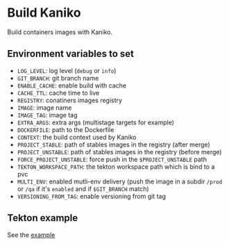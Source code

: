 
# Build Kaniko

Build containers images with Kaniko.

## Environment variables to set

* `LOG_LEVEL`: log level (`debug` or `info`)
* `GIT_BRANCH`: git branch name
* `ENABLE_CACHE`: enable build with cache
* `CACHE_TTL`: cache time to live
* `REGISTRY`: conatiners images registry
* `IMAGE`: image name
* `IMAGE_TAG`: image tag
* `EXTRA_ARGS`: extra args (multistage targets for example)
* `DOCKERFILE`: path to the Dockerfile
* `CONTEXT`: the build context used by Kaniko
* `PROJECT_STABLE`: path of stables images in the registry (after merge)
* `PROJECT_UNSTABLE`: path of stables images in the registry (before merge)
* `FORCE_PROJECT_UNSTABLE`: force push in the `$PROJECT_UNSTABLE` path
* `TEKTON_WORKSPACE_PATH`: the tekton workspace path which is bind to a pvc
* `MULTI_ENV`: enabled mutli-env delivery (push the image in a subdir `/prod` or `/qa` if it's `enabled` and if `$GIT_BRANCH` match)
* `VERSIONING_FROM_TAG`: enable versioning from git tag

## Tekton example

See the [example](./build-container-image.yaml)
